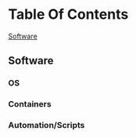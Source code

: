 # Table Of Contents
[Software](Software)

## Software

### OS


### Containers


### Automation/Scripts
